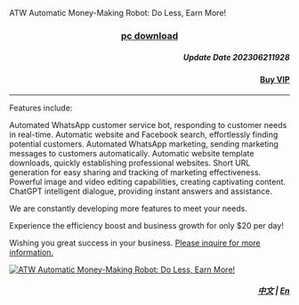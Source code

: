 ATW Automatic Money-Making Robot: Do Less, Earn More!


### <p align='center'>[pc download](https://mega.nz/file/hJgkhBwD#SVsG2FgfMZ--TPg0Vo3PO4joIpgyFOlTH2WizqWmzsw)</p>

##### <p align='right'>Update Date  202306211928 </p>
#### <p align='right'>[Buy VIP](https://wa.me/85298672794?text=ATW_get_VIP)</p>


---

Features include:

Automated WhatsApp customer service bot, responding to customer needs in real-time. Automatic website and Facebook search, effortlessly finding potential customers. Automated WhatsApp marketing, sending marketing messages to customers automatically. Automatic website template downloads, quickly establishing professional websites. Short URL generation for easy sharing and tracking of marketing effectiveness. Powerful image and video editing capabilities, creating captivating content. ChatGPT intelligent dialogue, providing instant answers and assistance.

We are constantly developing more features to meet your needs.

Experience the efficiency boost and business growth for only $20 per day!

Wishing you great success in your business. [Please inquire for more information.](https://wa.me/85298672794?text=ATW_Automatic_Money_Making_information)

[![ATW Automatic Money-Making Robot: Do Less, Earn More!](https://assets.bizclikmedia.net/668/a988fae0899ef722105f773dbb2c077f:f225ccb80cadd67a3536890e199615e5/gettyimages-920743046-jpeg)](https://youtu.be/0ciZeEEKHjU)


##### <p align='right'> [中文](https://github.com/98672794/ATW/blob/main/README.md) | [En](https://github.com/98672794/ATW/blob/main/README_En.md) </p>
